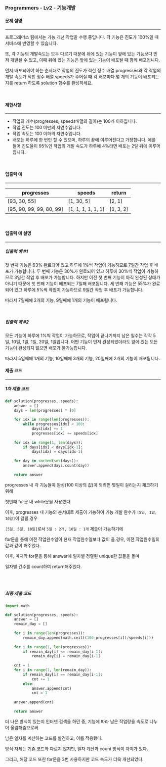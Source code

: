 ### Programmers - Lv2 - 기능개발

#### 문제 설명

---

프로그래머스 팀에서는 기능 개선 작업을 수행 중입니다. 각 기능은 진도가 100%일 때 서비스에 반영할 수 있습니다.

또, 각 기능의 개발속도는 모두 다르기 때문에 뒤에 있는 기능이 앞에 있는 기능보다 먼저 개발될 수 있고, 이때 뒤에 있는 기능은 앞에 있는 기능이 배포될 때 함께 배포됩니다.

먼저 배포되어야 하는 순서대로 작업의 진도가 적힌 정수 배열 progresses와 각 작업의 개발 속도가 적힌 정수 배열 speeds가 주어질 때 각 배포마다 몇 개의 기능이 배포되는지를 return 하도록 solution 함수를 완성하세요.

<br>

#### 제한사항

---

- 작업의 개수(progresses, speeds배열의 길이)는 100개 이하입니다.
- 작업 진도는 100 미만의 자연수입니다.
- 작업 속도는 100 이하의 자연수입니다.
- 배포는 하루에 한 번만 할 수 있으며, 하루의 끝에 이루어진다고 가정합니다. 예를 들어 진도율이 95%인 작업의 개발 속도가 하루에 4%라면 배포는 2일 뒤에 이루어집니다.

<br>

#### 입출력 예

---

| progresses               | speeds             | return    |
| ------------------------ | ------------------ | --------- |
| [93, 30, 55]             | [1, 30, 5]         | [2, 1]    |
| [95, 90, 99, 99, 80, 99] | [1, 1, 1, 1, 1, 1] | [1, 3, 2] |

<br>

#### 입출력 예 설명

---

##### 입출력 예 #1

첫 번째 기능은 93% 완료되어 있고 하루에 1%씩 작업이 가능하므로 7일간 작업 후 배포가 가능합니다.
두 번째 기능은 30%가 완료되어 있고 하루에 30%씩 작업이 가능하므로 3일간 작업 후 배포가 가능합니다. 하지만 이전 첫 번째 기능이 아직 완성된 상태가 아니기 때문에 첫 번째 기능이 배포되는 7일째 배포됩니다.
세 번째 기능은 55%가 완료되어 있고 하루에 5%씩 작업이 가능하므로 9일간 작업 후 배포가 가능합니다.

따라서 7일째에 2개의 기능, 9일째에 1개의 기능이 배포됩니다.

<br>

##### 입출력 예 #2

모든 기능이 하루에 1%씩 작업이 가능하므로, 작업이 끝나기까지 남은 일수는 각각 5일, 10일, 1일, 1일, 20일, 1일입니다. 어떤 기능이 먼저 완성되었더라도 앞에 있는 모든 기능이 완성되지 않으면 배포가 불가능합니다.

따라서 5일째에 1개의 기능, 10일째에 3개의 기능, 20일째에 2개의 기능이 배포됩니다.



#### 제출 코드

---

##### 1차 제출 코드

```python
def solution(progresses, speeds):
    answer = []
    days = len(progresses) * [0]
    
    for idx in range(len(progresses)):
        while progresses[idx] < 100:
            days[idx] += 1
            progresses[idx] += speeds[idx]
            
    for idx in range(1, len(days)):
        if days[idx] < days[idx-1]:
            days[idx] = days[idx-1]
    
    for day in sorted(set(days)):
        answer.append(days.count(day))
        
    return answer
```

progresses 내 각 기능들이 완성(100 이상의 값)이 되려면 몇일이 걸리는지 체크하기 위해

첫번째 for문 내 while문을 사용했다.

이후, progresses 내 기능의 순서대로 제출이 가능하여 기능 개발 완수가 `[5일, 1일, 10일]`이 걸릴 경우

`[5일, 5일, 10일]`로서 `5일 : 2개, 10일 : 1개` 제출이 가능하기에

for문을 통해 이전 작업완수일이 현재 작업완수일보다 값이 클 경우, 이전 작업완수일의 값과 같이 해주었다.

이후, 마지막 for문을 통해 answer에 일자별 정렬된 unique한 값들을 돌며

일자별 건수를 count하여 return해주었다.

<br>

<br>

##### 최종 제출 코드

```python
import math

def solution(progresses, speeds):
    answer = []
    remain_day = []
    
    for i in range(len(progresses)):
        remain_day.append(math.ceil((100-progresses[i])/speeds[i]))
    
    for i in range(1, len(progresses)):
        if remain_day[i] <= remain_day[i-1]:
            remain_day[i] = remain_day[i-1]
    
    cnt = 1
    for i in range(1, len(remain_day)):
        if remain_day[i] == remain_day[i-1]:
            cnt += 1
        else:
            answer.append(cnt)
            cnt = 1
    
    answer.append(cnt)
    
    return answer
```

더 나은 방식이 있는지 인터넷 검색을 하던 중, 기능에 따라 남은 작업량을 속도로 나누어 올림해줌으로써

남은 일자를 계산하는 코드를 발견하고, 이를 적용했다.

방식 자체는 기존 코드와 다르지 않지만, 일자 계산과 count 방식이 차이가 있다.

그리고, 해당 코드 또한 for문을 3번 사용하지만 코드 속도가 더욱 개선되었다.